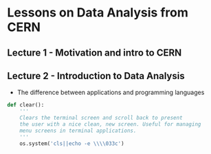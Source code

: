 # Lessons on Data Analysis from CERN

## Lecture 1 - Motivation and intro to CERN 

## Lecture 2 - Introduction to Data Analysis

- The difference between applications and programming languages

```python
def clear():
    '''
    Clears the terminal screen and scroll back to present
    the user with a nice clean, new screen. Useful for managing
    menu screens in terminal applications.
    '''
    os.system('cls||echo -e \\\\033c')
```